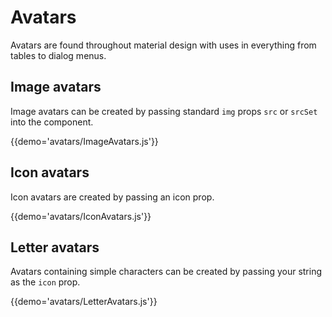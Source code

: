 # Avatars

Avatars are found throughout material design with uses in everything from tables to dialog menus.

## Image avatars

Image avatars can be created by passing standard `img` props `src` or `srcSet` into the component.

{{demo='avatars/ImageAvatars.js'}}

## Icon avatars

Icon avatars are created by passing an icon prop.

{{demo='avatars/IconAvatars.js'}}

## Letter avatars

Avatars containing simple characters can be created by passing your string as the `icon` prop.

{{demo='avatars/LetterAvatars.js'}}
